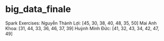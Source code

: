 ﻿# big_data_finale

Spark Exercises:
Nguyễn Thành Lợi: [45, 30, 38, 40, 48, 35, 50]
Mai Anh Khoa: [31, 44, 33, 36, 46, 37, 39]
Huỳnh Minh Đức: [41, 32, 43, 34, 42, 47, 49]
